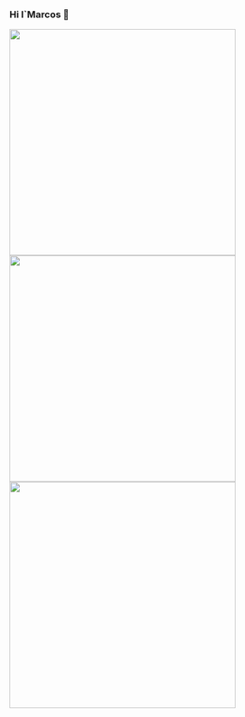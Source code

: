 ### Hi I`Marcos 👋

<div >
  <img width="400" src="https://github-readme-stats.vercel.app/api?username=MarcosApodaca&theme=bear&show_icons=true&hide_border=true&count_private=true" />
  <img width="400" src="https://github-readme-stats.vercel.app/api/top-langs/?username=MarcosApodaca&theme=bear&show_icons=true&hide_border=true&layout=compact" />

  <img width="400" heigh="200" src="https://github-readme-streak-stats.herokuapp.com/?user=MarcosApodaca&theme=bear&hide_border=true" />
  
</div>
